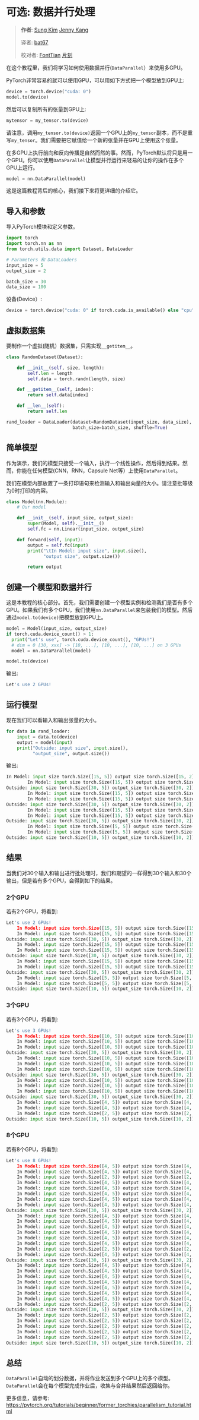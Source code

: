 # 可选: 数据并行处理

> **作者**: [Sung Kim](https://github.com/hunkim)  [Jenny Kang](https://github.com/jennykang)
>
> 译者: [bat67](https://github.com/bat67)
>
> 校对者: [FontTian](https://github.com/fonttian)  [片刻](https://github.com/jiangzhonglian)

在这个教程里，我们将学习如何使用数据并行(`DataParallel`）来使用多GPU。

PyTorch非常容易的就可以使用GPU，可以用如下方式把一个模型放到GPU上: 

```python
device = torch.device("cuda: 0")
model.to(device)
```

然后可以复制所有的张量到GPU上: 

```python
mytensor = my_tensor.to(device)
```

请注意，调用`my_tensor.to(device)`返回一个GPU上的`my_tensor`副本，而不是重写`my_tensor`。我们需要把它赋值给一个新的张量并在GPU上使用这个张量。

在多GPU上执行前向和反向传播是自然而然的事。然而，PyTorch默认将只是用一个GPU。你可以使用`DataParallel`让模型并行运行来轻易的让你的操作在多个GPU上运行。

```python
model = nn.DataParallel(model)
```

这是这篇教程背后的核心，我们接下来将更详细的介绍它。

## 导入和参数

导入PyTorch模块和定义参数。

```python
import torch
import torch.nn as nn
from torch.utils.data import Dataset, DataLoader

# Parameters 和 DataLoaders
input_size = 5
output_size = 2

batch_size = 30
data_size = 100
```

设备(Device）: 

```python
device = torch.device("cuda: 0" if torch.cuda.is_available() else "cpu")
```

## 虚拟数据集

要制作一个虚拟(随机）数据集，只需实现`__getitem__`。

```python
class RandomDataset(Dataset):

    def __init__(self, size, length):
        self.len = length
        self.data = torch.randn(length, size)

    def __getitem__(self, index):
        return self.data[index]

    def __len__(self):
        return self.len

rand_loader = DataLoader(dataset=RandomDataset(input_size, data_size),
                         batch_size=batch_size, shuffle=True)
```

## 简单模型

作为演示，我们的模型只接受一个输入，执行一个线性操作，然后得到结果。然而，你能在任何模型(CNN，RNN，Capsule Net等）上使用`DataParallel`。

我们在模型内部放置了一条打印语句来检测输入和输出向量的大小。请注意批等级为0时打印的内容。

```python
class Model(nn.Module):
    # Our model

    def __init__(self, input_size, output_size):
        super(Model, self).__init__()
        self.fc = nn.Linear(input_size, output_size)

    def forward(self, input):
        output = self.fc(input)
        print("\tIn Model: input size", input.size(),
              "output size", output.size())

        return output
```

## 创建一个模型和数据并行

这是本教程的核心部分。首先，我们需要创建一个模型实例和检测我们是否有多个GPU。如果我们有多个GPU，我们使用`nn.DataParallel`来包装我们的模型。然后通过`model.to(device)`把模型放到GPU上。

```python
model = Model(input_size, output_size)
if torch.cuda.device_count() > 1: 
  print("Let's use", torch.cuda.device_count(), "GPUs!")
  # dim = 0 [30, xxx] -> [10, ...], [10, ...], [10, ...] on 3 GPUs
  model = nn.DataParallel(model)

model.to(device)
```

输出: 

```python
Let's use 2 GPUs!
```

## 运行模型

现在我们可以看输入和输出张量的大小。

```python
for data in rand_loader: 
    input = data.to(device)
    output = model(input)
    print("Outside: input size", input.size(),
          "output_size", output.size())
```

输出: 

```python
In Model: input size torch.Size([15, 5]) output size torch.Size([15, 2])
        In Model: input size torch.Size([15, 5]) output size torch.Size([15, 2])
Outside: input size torch.Size([30, 5]) output_size torch.Size([30, 2])
        In Model: input size torch.Size([15, 5]) output size torch.Size([15, 2])
        In Model: input size torch.Size([15, 5]) output size torch.Size([15, 2])
Outside: input size torch.Size([30, 5]) output_size torch.Size([30, 2])
        In Model: input size torch.Size([15, 5]) output size torch.Size([15, 2])
        In Model: input size torch.Size([15, 5]) output size torch.Size([15, 2])
Outside: input size torch.Size([30, 5]) output_size torch.Size([30, 2])
        In Model: input size torch.Size([5, 5]) output size torch.Size([5, 2])
        In Model: input size torch.Size([5, 5]) output size torch.Size([5, 2])
Outside: input size torch.Size([10, 5]) output_size torch.Size([10, 2])
```

## 结果

当我们对30个输入和输出进行批处理时，我们和期望的一样得到30个输入和30个输出，但是若有多个GPU，会得到如下的结果。

### 2个GPU

若有2个GPU，将看到: 

```python
Let's use 2 GPUs!
    In Model: input size torch.Size([15, 5]) output size torch.Size([15, 2])
    In Model: input size torch.Size([15, 5]) output size torch.Size([15, 2])
Outside: input size torch.Size([30, 5]) output_size torch.Size([30, 2])
    In Model: input size torch.Size([15, 5]) output size torch.Size([15, 2])
    In Model: input size torch.Size([15, 5]) output size torch.Size([15, 2])
Outside: input size torch.Size([30, 5]) output_size torch.Size([30, 2])
    In Model: input size torch.Size([15, 5]) output size torch.Size([15, 2])
    In Model: input size torch.Size([15, 5]) output size torch.Size([15, 2])
Outside: input size torch.Size([30, 5]) output_size torch.Size([30, 2])
    In Model: input size torch.Size([5, 5]) output size torch.Size([5, 2])
    In Model: input size torch.Size([5, 5]) output size torch.Size([5, 2])
Outside: input size torch.Size([10, 5]) output_size torch.Size([10, 2])
```

### 3个GPU

若有3个GPU，将看到: 

```python
Let's use 3 GPUs!
    In Model: input size torch.Size([10, 5]) output size torch.Size([10, 2])
    In Model: input size torch.Size([10, 5]) output size torch.Size([10, 2])
    In Model: input size torch.Size([10, 5]) output size torch.Size([10, 2])
Outside: input size torch.Size([30, 5]) output_size torch.Size([30, 2])
    In Model: input size torch.Size([10, 5]) output size torch.Size([10, 2])
    In Model: input size torch.Size([10, 5]) output size torch.Size([10, 2])
    In Model: input size torch.Size([10, 5]) output size torch.Size([10, 2])
Outside: input size torch.Size([30, 5]) output_size torch.Size([30, 2])
    In Model: input size torch.Size([10, 5]) output size torch.Size([10, 2])
    In Model: input size torch.Size([10, 5]) output size torch.Size([10, 2])
    In Model: input size torch.Size([10, 5]) output size torch.Size([10, 2])
Outside: input size torch.Size([30, 5]) output_size torch.Size([30, 2])
    In Model: input size torch.Size([4, 5]) output size torch.Size([4, 2])
    In Model: input size torch.Size([4, 5]) output size torch.Size([4, 2])
    In Model: input size torch.Size([2, 5]) output size torch.Size([2, 2])
Outside: input size torch.Size([10, 5]) output_size torch.Size([10, 2])
```

### 8个GPU

若有8个GPU，将看到: 

```python
Let's use 8 GPUs!
    In Model: input size torch.Size([4, 5]) output size torch.Size([4, 2])
    In Model: input size torch.Size([4, 5]) output size torch.Size([4, 2])
    In Model: input size torch.Size([2, 5]) output size torch.Size([2, 2])
    In Model: input size torch.Size([4, 5]) output size torch.Size([4, 2])
    In Model: input size torch.Size([4, 5]) output size torch.Size([4, 2])
    In Model: input size torch.Size([4, 5]) output size torch.Size([4, 2])
    In Model: input size torch.Size([4, 5]) output size torch.Size([4, 2])
    In Model: input size torch.Size([4, 5]) output size torch.Size([4, 2])
Outside: input size torch.Size([30, 5]) output_size torch.Size([30, 2])
    In Model: input size torch.Size([4, 5]) output size torch.Size([4, 2])
    In Model: input size torch.Size([4, 5]) output size torch.Size([4, 2])
    In Model: input size torch.Size([4, 5]) output size torch.Size([4, 2])
    In Model: input size torch.Size([4, 5]) output size torch.Size([4, 2])
    In Model: input size torch.Size([4, 5]) output size torch.Size([4, 2])
    In Model: input size torch.Size([4, 5]) output size torch.Size([4, 2])
    In Model: input size torch.Size([2, 5]) output size torch.Size([2, 2])
    In Model: input size torch.Size([4, 5]) output size torch.Size([4, 2])
Outside: input size torch.Size([30, 5]) output_size torch.Size([30, 2])
    In Model: input size torch.Size([4, 5]) output size torch.Size([4, 2])
    In Model: input size torch.Size([4, 5]) output size torch.Size([4, 2])
    In Model: input size torch.Size([4, 5]) output size torch.Size([4, 2])
    In Model: input size torch.Size([4, 5]) output size torch.Size([4, 2])
    In Model: input size torch.Size([4, 5]) output size torch.Size([4, 2])
    In Model: input size torch.Size([4, 5]) output size torch.Size([4, 2])
    In Model: input size torch.Size([4, 5]) output size torch.Size([4, 2])
    In Model: input size torch.Size([2, 5]) output size torch.Size([2, 2])
Outside: input size torch.Size([30, 5]) output_size torch.Size([30, 2])
    In Model: input size torch.Size([2, 5]) output size torch.Size([2, 2])
    In Model: input size torch.Size([2, 5]) output size torch.Size([2, 2])
    In Model: input size torch.Size([2, 5]) output size torch.Size([2, 2])
    In Model: input size torch.Size([2, 5]) output size torch.Size([2, 2])
    In Model: input size torch.Size([2, 5]) output size torch.Size([2, 2])
Outside: input size torch.Size([10, 5]) output_size torch.Size([10, 2])
```

## 总结

`DataParallel`自动的划分数据，并将作业发送到多个GPU上的多个模型。`DataParallel`会在每个模型完成作业后，收集与合并结果然后返回给你。

更多信息，请参考: https://pytorch.org/tutorials/beginner/former_torchies/parallelism_tutorial.html
